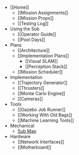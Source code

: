* [[Home]]
    * [[Mission Assignments]]
    * [[Mission Props]]
    * [[Testing Log]]
* Using the Sub
    * [[Operator Guide]]
    * [[Pool Days]]
* Plans
    * [[Architecture]]
    * [[Implementation Plans]]
        * [[Visual SLAM]]
        * [[Perception Stack]]
    * [[Mission Scheduler]]
* Implementation
    * [[Trajectory Generator]]
    * [[Thrusters]]
    * [[Monte Carlo Engine]]
    * [[Cameras]]
* Tools
    * [[Gazebo Job Runner]]
    * [[Working With Old Bags]]
    * [[Machine Learning Tools]]
* Mechanical
    * [Sub Map](https://drive.google.com/file/d/0B2qRA9f_CN_9TndLZUNseURVUEk/view?usp=sharing)
* Hardware
    * [[Network Interfaces]]
    * [[Motherboard]]